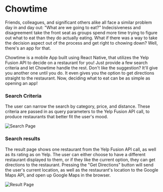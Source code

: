 # Chowtime

Friends, colleagues, and significant others alike all face a similar problem day in and day out: "What are we going to eat?" Indecisiveness and disagreement take the front seat as groups spend more time trying to figure out what to eat than they do actually eating. What if there was a way to take the decision aspect out of the process and get right to chowing down? Well, there's an app for that.

Chowtime is a mobile App built using React Native, that utilizes the Yelp Fusion API to decide on a restaurant for you! Just provide a few search criteria and let Chowtime handle the rest. Don't like the suggestion? It'll give you another one until you do. It even gives you the option to get directions straight to the restaurant. Now, deciding what to eat can be as simple as opening an app!

### Search Criteria

The user can narrow the search by category, price, and distance. These criteria are passed in as query parameters to the Yelp Fusion API call, to produce restaurants that better fit the user's mood.


![Search Page](https://res.cloudinary.com/dslok1mwv/image/upload/v1497143925/search_pkcbg9.png)

### Search results

The result page shows one restaurant from the Yelp Fusion API call, as well as its rating as on Yelp. The user can either choose to have a different restaurant displayed to them, or if they like the current option, they can get directions to the restaurant. Pressing the "Get Directions" button will send the user's current location, as well as the restaurant's location to the Google Maps API, and open up Google Maps in the browser.  

![Result Page](https://res.cloudinary.com/dslok1mwv/image/upload/v1497143925/result_j37obr.png)
